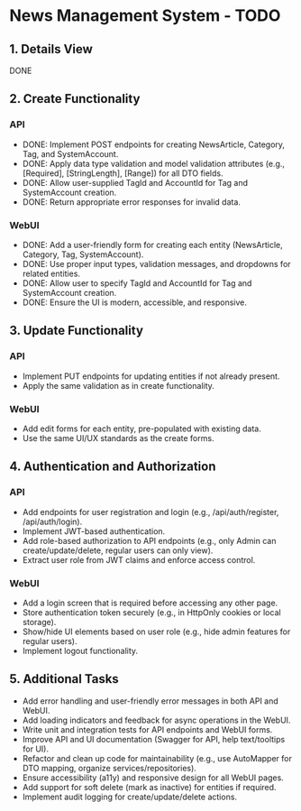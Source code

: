 # News Management System - TODO

## 1. Details View
DONE

## 2. Create Functionality
### API
- DONE: Implement POST endpoints for creating NewsArticle, Category, Tag, and SystemAccount.
- DONE: Apply data type validation and model validation attributes (e.g., [Required], [StringLength], [Range]) for all DTO fields.
- DONE: Allow user-supplied TagId and AccountId for Tag and SystemAccount creation.
- DONE: Return appropriate error responses for invalid data.

### WebUI
- DONE: Add a user-friendly form for creating each entity (NewsArticle, Category, Tag, SystemAccount).
- DONE: Use proper input types, validation messages, and dropdowns for related entities.
- DONE: Allow user to specify TagId and AccountId for Tag and SystemAccount creation.
- DONE: Ensure the UI is modern, accessible, and responsive.

## 3. Update Functionality
### API
- Implement PUT endpoints for updating entities if not already present.
- Apply the same validation as in create functionality.

### WebUI
- Add edit forms for each entity, pre-populated with existing data.
- Use the same UI/UX standards as the create forms.

## 4. Authentication and Authorization
### API
- Add endpoints for user registration and login (e.g., /api/auth/register, /api/auth/login).
- Implement JWT-based authentication.
- Add role-based authorization to API endpoints (e.g., only Admin can create/update/delete, regular users can only view).
- Extract user role from JWT claims and enforce access control.

### WebUI
- Add a login screen that is required before accessing any other page.
- Store authentication token securely (e.g., in HttpOnly cookies or local storage).
- Show/hide UI elements based on user role (e.g., hide admin features for regular users).
- Implement logout functionality.

## 5. Additional Tasks
- Add error handling and user-friendly error messages in both API and WebUI.
- Add loading indicators and feedback for async operations in the WebUI.
- Write unit and integration tests for API endpoints and WebUI forms.
- Improve API and UI documentation (Swagger for API, help text/tooltips for UI).
- Refactor and clean up code for maintainability (e.g., use AutoMapper for DTO mapping, organize services/repositories).
- Ensure accessibility (a11y) and responsive design for all WebUI pages.
- Add support for soft delete (mark as inactive) for entities if required.
- Implement audit logging for create/update/delete actions.

